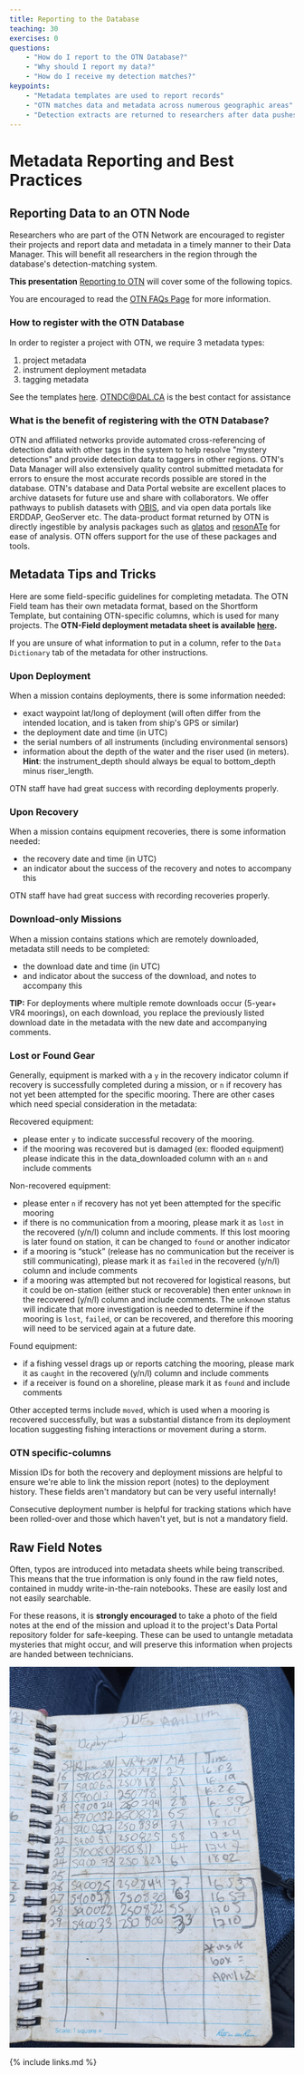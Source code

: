 ```yaml
---
title: Reporting to the Database
teaching: 30
exercises: 0
questions:
    - "How do I report to the OTN Database?"
    - "Why should I report my data?"
    - "How do I receive my detection matches?"
keypoints:
    - "Metadata templates are used to report records"
    - "OTN matches data and metadata across numerous geographic areas"
    - "Detection extracts are returned to researchers after data pushes"
---
```


# Metadata Reporting and Best Practices

## Reporting Data to an OTN Node

Researchers who are part of the OTN Network are encouraged to register their projects and report data and metadata in a timely manner to their Data Manager. This will benefit all researchers in the region through the database's detection-matching system.

**This presentation** [Reporting to OTN](/files/field_workshop_2022_04.pptx) will cover some of the following topics.

You are encouraged to read the [OTN FAQs Page](https://members.oceantrack.org/faq) for more information.

### How to register with the OTN Database

In order to register a project with OTN, we require 3 metadata types:

1. project metadata
1. instrument deployment metadata
1. tagging metadata

See the templates [here](https://members.oceantrack.org/data/data-collection).  OTNDC@DAL.CA is the best contact for assistance

### What is the benefit of registering with the OTN Database?

OTN and affiliated networks provide automated cross-referencing of detection data with other tags in the system to help resolve "mystery detections" and provide detection data to taggers in other regions. OTN's Data Manager will also extensively quality control submitted metadata for errors to ensure the most accurate records possible are stored in the database. OTN's database and Data Portal website are excellent places to archive datasets for future use and share with collaborators. We offer pathways to publish datasets with [OBIS](https://obis.org/), and via open data portals like ERDDAP, GeoServer etc. The data-product format returned by OTN is directly ingestible by analysis packages such as [glatos](https://github.com/ocean-tracking-network/glatos) and [resonATe](https://gitlab.oceantrack.org/otndc/resonate) for ease of analysis. OTN offers support for the use of these packages and tools.

## Metadata Tips and Tricks

Here are some field-specific guidelines for completing metadata. The OTN Field team has their own metadata format, based on the Shortform Template, but containing OTN-specific columns, which is used for many projects. The **OTN-Field deployment metadata sheet is available [here](https://gitlab.oceantrack.org/otnfield/OTN_Field_Ops/-/wikis/Metadata%20Templates).**

If you are unsure of what information to put in a column, refer to the `Data Dictionary` tab of the metadata for other instructions.

### Upon Deployment

When a mission contains deployments, there is some information needed:

- exact waypoint lat/long of deployment (will often differ from the intended location, and is taken from ship's GPS or similar)
- the deployment date and time (in UTC)
- the serial numbers of all instruments (including environmental sensors)
- information about the depth of the water and the riser used (in meters). **Hint**: the instrument_depth should always be equal to bottom_depth minus riser_length.

OTN staff have had great success with recording deployments properly.

### Upon Recovery

When a mission contains equipment recoveries, there is some information needed:

- the recovery date and time (in UTC)
- an indicator about the success of the recovery and notes to accompany this

OTN staff have had great success with recording recoveries properly.

### Download-only Missions

When a mission contains stations which are remotely downloaded, metadata still needs to be completed:

- the download date and time (in UTC)
- and indicator about the success of the download, and notes to accompany this

**TIP:** For deployments where multiple remote downloads occur (5-year+ VR4 moorings), on each download, you replace the previously listed download date in the metadata with the new date and accompanying comments.

### Lost or Found Gear

Generally, equipment is marked with a `y` in the recovery indicator column if recovery is successfully completed during a mission, or `n` if recovery has not yet been attempted for the specific mooring. There are other cases which need special consideration in the metadata:

Recovered equipment:

- please enter `y` to indicate successful recovery of the mooring.
- if the mooring was recovered but is damaged (ex: flooded equipment) please indicate this in the data_downloaded column with an `n` and include comments

Non-recovered equipment:

- please enter `n` if recovery has not yet been attempted for the specific mooring
- if there is no communication from a mooring, please mark it as `lost` in the recovered (y/n/l) column and include comments. If this lost mooring is later found on station, it can be changed to `found` or another indicator
- if a mooring is “stuck” (release has no communication but the receiver is still communicating), please mark it as `failed` in the recovered (y/n/l) column and include comments
- if a mooring was attempted but not recovered for logistical reasons, but it could be on-station (either stuck or recoverable) then enter `unknown` in the recovered (y/n/l) column and include comments. The `unknown` status will indicate that more investigation is needed to determine if the mooring is `lost`, `failed`, or can be recovered, and therefore this mooring will need to be serviced again at a future date.

Found equipment:

- if a fishing vessel drags up or reports catching the mooring, please mark it as `caught` in the recovered (y/n/l) column and include comments 
- if a receiver is found on a shoreline, please mark it as `found` and include comments

Other accepted terms include `moved`, which is used when a mooring is recovered successfully, but was a substantial distance from its deployment location suggesting fishing interactions or movement during a storm.

### OTN specific-columns

Mission IDs for both the recovery and deployment missions are helpful to ensure we're able to link the mission report (notes) to the deployment history. These fields aren't mandatory but can be very useful internally!

Consecutive deployment number is helpful for tracking stations which have been rolled-over and those which haven't yet, but is not a mandatory field.

## Raw Field Notes

Often, typos are introduced into metadata sheets while being transcribed. This means that the true information is only found in the raw field notes, contained in muddy write-in-the-rain notebooks. These are easily lost and not easily searchable.

For these reasons, it is **strongly encouraged** to take a photo of the field notes at the end of the mission and upload it to the project's Data Portal repository folder for safe-keeping. These can be used to untangle metadata mysteries that might occur, and will preserve this information when projects are handed between technicians.

![Example Raw Metadata Image](/fig/raw_metadata.jpeg)

{% include links.md %}
